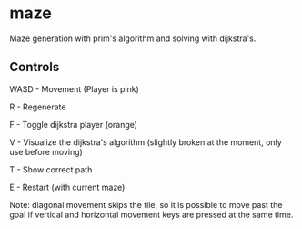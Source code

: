 # maze
 Maze generation with prim's algorithm and solving with dijkstra's.

## Controls
 WASD - Movement (Player is pink)

 R - Regenerate

 F - Toggle dijkstra player (orange)

 V - Visualize the dijkstra's algorithm (slightly broken at the moment, only use before moving)

 T - Show correct path

 E - Restart (with current maze)

Note: diagonal movement skips the tile, so it is possible to move past the goal if vertical and horizontal movement keys are pressed at the same time.

